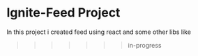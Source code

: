 # Ignite-Feed Project
In this project i created feed using react and some other libs like
>>>>>>> in-progress
